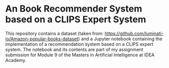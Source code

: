 # An Book Recommender System based on a CLIPS Expert System

This repository contains a dataset (taken from: https://github.com/luminati-io/Amazon-popular-books-dataset) and a Jupyter notebook containing the implementation of a recommendation system based on a CLIPS expert system. The notebook and its contents are part of my assignment submission for Module 9 of the Masters in Artificial Intelligence at IDEA Academy. 
